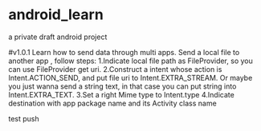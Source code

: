 # android_learn
a private draft android project

#v1.0.1 
Learn how to send data through multi apps.
Send a local file to another app , follow steps:
1.Indicate local file path as FileProvider, so you can use FileProvider get uri.
2.Construct a intent whose action is Intent.ACTION_SEND, and put file uri to Intent.EXTRA_STREAM.
Or maybe you just wanna send a string text, in that case you can put string into Intent.EXTRA_TEXT.
3.Set a right Mime type to Intent.type
4.Indicate destination with app package name and its Activity class name

test push
